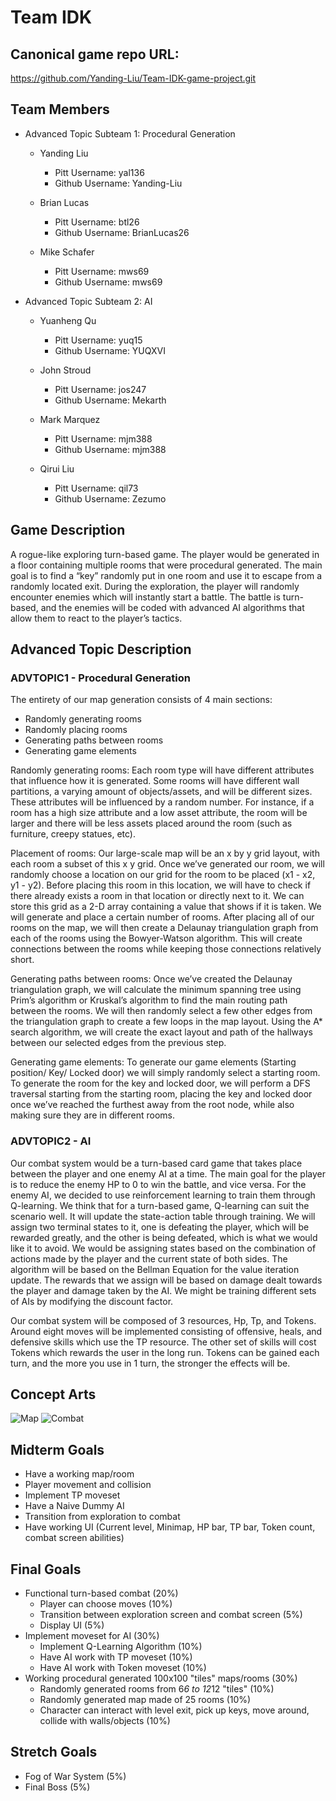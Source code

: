 # Team IDK
 
## Canonical game repo URL:
 
https://github.com/Yanding-Liu/Team-IDK-game-project.git
 
## Team Members
* Advanced Topic Subteam 1: Procedural Generation
 
    * Yanding Liu
        * Pitt Username: yal136
        * Github Username: Yanding-Liu
 
    * Brian Lucas
        * Pitt Username: btl26
        * Github Username: BrianLucas26
 
    * Mike Schafer
        * Pitt Username: mws69
        * Github Username: mws69
 
* Advanced Topic Subteam 2: AI
 
    * Yuanheng Qu
        * Pitt Username: yuq15
        * Github Username: YUQXVI
 
    * John Stroud
        * Pitt Username: jos247
        * Github Username: Mekarth
 
    * Mark Marquez
        * Pitt Username: mjm388
        * Github Username: mjm388
 
    * Qirui Liu
        * Pitt Username: qil73
        * Github Username: Zezumo
 
## Game Description
A rogue-like exploring turn-based game. The player would be generated in a floor containing multiple rooms that were procedural generated. The main goal is to find a “key” randomly put in one room and use it to escape from a randomly located exit. During the exploration, the player will randomly encounter enemies which will instantly start a battle. The battle is turn-based, and the enemies will be coded with advanced AI algorithms that allow them to react to the player’s tactics.
 
 
 
## Advanced Topic Description
 
### ADVTOPIC1 - Procedural Generation
 
The entirety of our map generation consists of 4 main sections:
- Randomly generating rooms
- Randomly placing rooms
- Generating paths between rooms
- Generating game elements
 
Randomly generating rooms:
  Each room type will have different attributes that influence how it is generated. Some rooms will have different wall partitions, a varying amount of objects/assets, and will be different sizes. These attributes will be influenced by a random number. For instance, if a room has a high size attribute and a low asset attribute, the room will be larger and there will be less assets placed around the room (such as furniture, creepy statues, etc).
 
Placement of rooms:
  Our large-scale map will be an x by y grid layout, with each room a subset of this x y grid. Once we’ve generated our room, we will randomly choose a location on our grid for the room to be placed (x1 - x2, y1 - y2). Before placing this room in this location, we will have to check if there already exists a room in that location or directly next to it. We can store this grid as a 2-D array containing a value that shows if it is taken. We will generate and place a certain number of rooms.
	After placing all of our rooms on the map, we will then create a Delaunay triangulation graph from each of the rooms using the Bowyer-Watson algorithm. This will create connections between the rooms while keeping those connections relatively short. 
 
Generating paths between rooms:
  Once we’ve created the Delaunay triangulation graph, we will calculate the minimum spanning tree using Prim’s algorithm or Kruskal’s algorithm to find the main routing path between the rooms. We will then randomly select a few other edges from the triangulation graph to create a few loops in the map layout. 
  Using the A* search algorithm, we will create the exact layout and path of the hallways between our selected edges from the previous step. 
 
Generating game elements:
  To generate our game elements (Starting position/ Key/ Locked door) we will simply randomly select a starting room. To generate the room for the key and locked door, we will perform a DFS traversal starting from the starting room, placing the key and locked door once we’ve reached the furthest away from the root node, while also making sure they are in different rooms. 
 
   
### ADVTOPIC2 - AI
 
Our combat system would be a turn-based card game that takes place between the player and one enemy AI at a time. The main goal for the player is to reduce the enemy HP to 0 to win the battle, and vice versa. For the enemy AI, we decided to use reinforcement learning to train them through Q-learning. We think that for a turn-based game, Q-learning can suit the scenario well. It will update the state-action table through training. We will assign two terminal states to it, one is defeating the player, which will be rewarded greatly, and the other is being defeated, which is what we would like it to avoid. We would be assigning states based on the combination of actions made by the player and the current state of both sides. The algorithm will be based on the Bellman Equation for the value iteration update. The rewards that we assign will be based on damage dealt towards the player and damage taken by the AI. We might be training different sets of AIs by modifying the discount factor. 

Our combat system will be composed of 3 resources, Hp, Tp, and Tokens. Around eight moves will be implemented consisting of offensive, heals, and defensive skills which use the TP resource. The other set of skills will cost Tokens which rewards the user in the long run. Tokens can be gained each turn, and the more you use in 1 turn, the stronger the effects will be.

## Concept Arts

![Map](Team_IDK_Procedual_Generated_Layout.png)
![Combat](Team_IDK_Turn-Based_Combat.JPG)

## Midterm Goals
 
* Have a working map/room
* Player movement and collision 
* Implement TP moveset
* Have a Naive Dummy AI
* Transition from exploration to combat
* Have working UI (Current level, Minimap, HP bar, TP bar, Token count, combat screen abilities)
 
 
## Final Goals
 
* Functional turn-based combat (20%)
  * Player can choose moves (10%)
  * Transition between exploration screen and combat screen (5%)
  * Display UI (5%)
* Implement moveset for AI (30%)
  * Implement Q-Learning Algorithm (10%)
  * Have AI work with TP moveset (10%)
  * Have AI work with Token moveset (10%)
* Working procedural generated 100x100 "tiles" maps/rooms (30%)
  * Randomly generated rooms from 6*6 to 12*12 "tiles" (10%)
  * Randomly generated map made of 25 rooms (10%)
  * Character can interact with level exit, pick up keys, move around, collide with walls/objects (10%)
 
 
## Stretch Goals
 
* Fog of War System (5%)
* Final Boss (5%)
